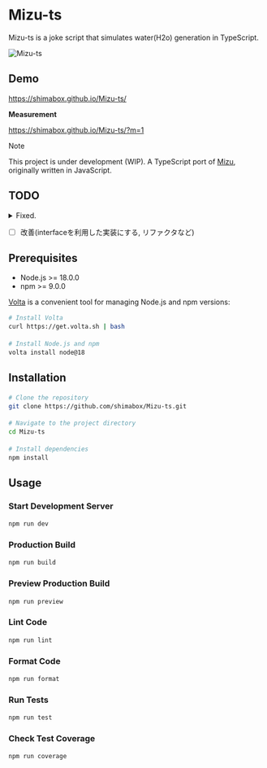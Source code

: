 # Mizu-ts
Mizu-ts is a joke script that simulates water(H2o) generation in TypeScript.

![Mizu-ts](https://github.com/shimabox/Mizu-ts/blob/main/images/demo.gif)

## Demo

https://shimabox.github.io/Mizu-ts/

**Measurement**

https://shimabox.github.io/Mizu-ts/?m=1

> [!NOTE]
> This project is under development (WIP). A TypeScript port of [Mizu](https://github.com/shimabox/Mizu), originally written in JavaScript.

## TODO

<details><summary>Fixed.</summary>

- [x] Hを描画
  - [#2](https://github.com/shimabox/Mizu-ts/pull/2)
  - <details><summary>v0.2.0</summary>

    ![#2](https://github.com/shimabox/Mizu-ts/blob/main/images/v0.2.0.gif)

    </details>
- [x] Hをたくさん描画
  - [#3](https://github.com/shimabox/Mizu-ts/pull/3)
  - <details><summary>v0.3.0</summary>

    ![#3](https://github.com/shimabox/Mizu-ts/blob/main/images/v0.3.0.gif)

    </details>
- [x] Hを動かす
  - [#4](https://github.com/shimabox/Mizu-ts/pull/4)
  - <details><summary>v0.4.0</summary>

    ![#4](https://github.com/shimabox/Mizu-ts/blob/main/images/v0.4.0.gif)

    </details>
- [x] HがぶつかったらH2にする
  - [#5](https://github.com/shimabox/Mizu-ts/pull/5)
  - <details><summary>v0.5.0</summary>

    ![#5](https://github.com/shimabox/Mizu-ts/blob/main/images/v0.5.0.gif)

    </details>
  - Fixed bug.
    - [#7](https://github.com/shimabox/Mizu-ts/pull/7)
- [x] Oを描画
  - [#6](https://github.com/shimabox/Mizu-ts/pull/6)
  - <details><summary>v0.6.0</summary>

    ![#6](https://github.com/shimabox/Mizu-ts/blob/main/images/v0.6.0.gif)

    </details>
- [x] H2とOがぶつかったらH2oにする
- [#8](https://github.com/shimabox/Mizu-ts/pull/8)
  - <details><summary>v0.8.0</summary>

    ![#8](https://github.com/shimabox/Mizu-ts/blob/main/images/v0.7.0.gif)

    </details>
- [x] GitHub Pages へのデプロイ
  - https://github.com/shimabox/Mizu-ts/releases/tag/v0.7.1
- [x] 計測処理実装
  - https://github.com/shimabox/Mizu-ts/pull/9

</details>

- [ ] 改善(interfaceを利用した実装にする, リファクタなど)

## Prerequisites

- Node.js >= 18.0.0
- npm >= 9.0.0

[Volta](https://volta.sh/) is a convenient tool for managing Node.js and npm versions:

```sh
# Install Volta
curl https://get.volta.sh | bash

# Install Node.js and npm
volta install node@18
```

## Installation

```sh
# Clone the repository
git clone https://github.com/shimabox/Mizu-ts.git

# Navigate to the project directory
cd Mizu-ts

# Install dependencies
npm install
```

## Usage

### Start Development Server
```sh
npm run dev
```

### Production Build
```sh
npm run build
```

### Preview Production Build
```sh
npm run preview
```

### Lint Code
```sh
npm run lint
```

### Format Code
```sh
npm run format
```

### Run Tests
```sh
npm run test
```

### Check Test Coverage
```sh
npm run coverage
```
